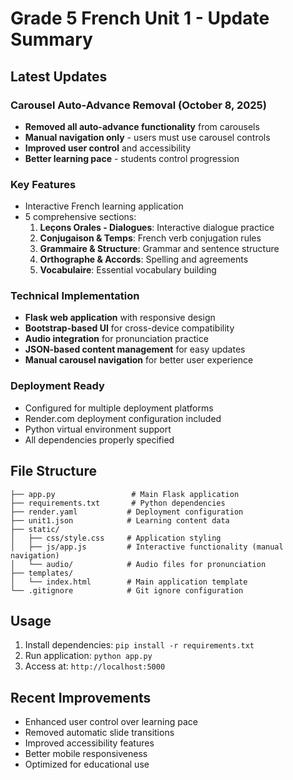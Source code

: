 # Grade 5 French Unit 1 - Update Summary

## Latest Updates

### Carousel Auto-Advance Removal (October 8, 2025)
- **Removed all auto-advance functionality** from carousels
- **Manual navigation only** - users must use carousel controls
- **Improved user control** and accessibility
- **Better learning pace** - students control progression

### Key Features
- Interactive French learning application
- 5 comprehensive sections:
  1. **Leçons Orales - Dialogues**: Interactive dialogue practice
  2. **Conjugaison & Temps**: French verb conjugation rules
  3. **Grammaire & Structure**: Grammar and sentence structure
  4. **Orthographe & Accords**: Spelling and agreements
  5. **Vocabulaire**: Essential vocabulary building

### Technical Implementation
- **Flask web application** with responsive design
- **Bootstrap-based UI** for cross-device compatibility
- **Audio integration** for pronunciation practice
- **JSON-based content management** for easy updates
- **Manual carousel navigation** for better user experience

### Deployment Ready
- Configured for multiple deployment platforms
- Render.com deployment configuration included
- Python virtual environment support
- All dependencies properly specified

## File Structure
```
├── app.py                 # Main Flask application
├── requirements.txt       # Python dependencies
├── render.yaml           # Deployment configuration
├── unit1.json            # Learning content data
├── static/
│   ├── css/style.css     # Application styling
│   ├── js/app.js         # Interactive functionality (manual navigation)
│   └── audio/            # Audio files for pronunciation
├── templates/
│   └── index.html        # Main application template
└── .gitignore            # Git ignore configuration
```

## Usage
1. Install dependencies: `pip install -r requirements.txt`
2. Run application: `python app.py`
3. Access at: `http://localhost:5000`

## Recent Improvements
- Enhanced user control over learning pace
- Removed automatic slide transitions
- Improved accessibility features
- Better mobile responsiveness
- Optimized for educational use